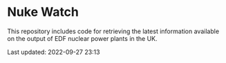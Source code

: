 # Nuke Watch

This repository includes code for retrieving the latest information available on the output of EDF nuclear power plants in the UK.

Last updated: 2022-09-27 23:13